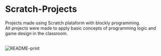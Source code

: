 # Scratch-Projects
Projects made using Scratch plataform with blockly programming.<br>
All projects were made to apply basic concepts of programming logic and game design in the classroom.<br><br>

![README-print](https://github.com/user-attachments/assets/f53d4532-4c7d-4be2-8a91-8841e074bb30)
